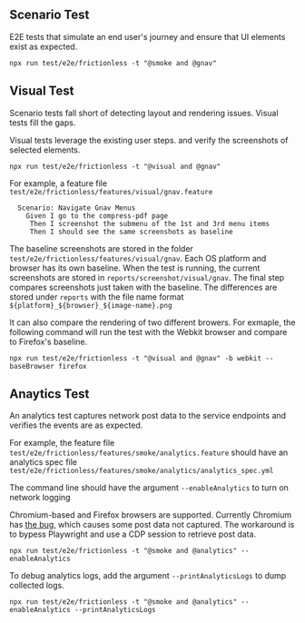 ## Scenario Test

E2E tests that simulate an end user's journey and ensure that UI elements exist as expected. 

```
npx run test/e2e/frictionless -t "@smoke and @gnav"
```

## Visual Test

Scenario tests fall short of detecting layout and rendering issues. Visual tests fill the gaps. 

Visual tests leverage the existing user steps. and verify the screenshots of selected elements. 

```
npx run test/e2e/frictionless -t "@visual and @gnav"
```

For example, a feature file `test/e2e/frictionless/features/visual/gnav.feature`

```
  Scenario: Navigate Gnav Menus
    Given I go to the compress-pdf page
     Then I screenshot the submenu of the 1st and 3rd menu items
     Then I should see the same screenshots as baseline
```

The baseline screenshots are stored in the folder `test/e2e/frictionless/features/visual/gnav`. Each OS platform and browser has its own baseline. When the test is running, the current screenshots are stored in `reports/screenshot/visual/gnav`. The final step compares screenshots just taken with the baseline. The differences are stored under `reports` with the file name format `${platform}_${browser}_${image-name}.png`

It can also compare the rendering of two different browers. For exmaple, the following command will run the test with the Webkit browser and compare to Firefox's baseline. 

```
npx run test/e2e/frictionless -t "@visual and @gnav" -b webkit --baseBrowser firefox
```

## Anaytics Test

An analytics test captures network post data to the service endpoints and verifies the events are as expected.

For example, the feature file `test/e2e/frictionless/features/smoke/analytics.feature` should have an analytics spec file `test/e2e/frictionless/features/smoke/analytics/analytics_spec.yml`

The command line should have the argument `--enableAnalytics` to turn on network logging

Chromium-based and Firefox browsers are supported. Currently Chromium has [the bug](https://bugs.chromium.org/p/chromium/issues/detail?id=1058404), which causes some post data not captured. The workaround is to bypess Playwright and use a CDP session to retrieve post data. 

```
npx run test/e2e/frictionless -t "@smoke and @analytics" --enableAnalytics
```

To debug analytics logs, add the argument `--printAnalyticsLogs` to dump collected logs.

```
npx run test/e2e/frictionless -t "@smoke and @analytics" --enableAnalytics --printAnalyticsLogs
```